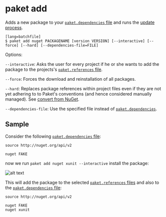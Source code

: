 # paket add

Adds a new package to your [`paket.dependencies` file](dependencies-file.html) and runs the [update process](paket-update.html).

    [lang=batchfile]
    $ paket add nuget PACKAGENAME [version VERSION] [--interactive] [--force] [--hard] [--dependencies-file=FILE]

Options:

  `--interactive`: Asks the user for every project if he or she wants to add the package to the projects's [`paket.references` file](references-file.html).

  `--force`: Forces the download and reinstallation of all packages.

  `--hard`: Replaces package references within project files even if they are not yet adhering to to Paket's conventions (and hence considered manually managed). See [convert from NuGet](convert-from-nuget.html).

  `--dependencies-file`: Use the specified file instead of [`paket.dependencies`](dependencies-file.html).

## Sample

Consider the following [`paket.dependencies` file](dependencies-file.html):

	source http://nuget.org/api/v2

	nuget FAKE

now we run `paket add nuget xunit --interactive` install the package:

![alt text](img/interactive-add.png "Interactive paket add")

This will add the package to the selected [`paket.references` files](references-file.html) and also to the [`paket.dependencies` file](dependencies-file.html):

	source http://nuget.org/api/v2

	nuget FAKE
	nuget xunit